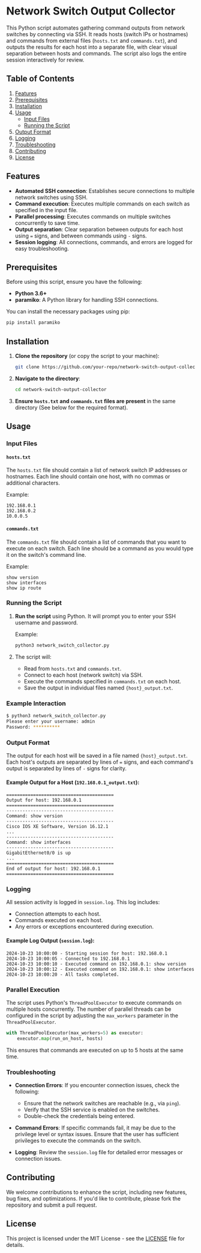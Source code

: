 
# Network Switch Output Collector

This Python script automates gathering command outputs from network switches by connecting via SSH. It reads hosts (switch IPs or hostnames) and commands from external files (`hosts.txt` and `commands.txt`), and outputs the results for each host into a separate file, with clear visual separation between hosts and commands. The script also logs the entire session interactively for review.

## Table of Contents
1. [Features](#features)
2. [Prerequisites](#prerequisites)
3. [Installation](#installation)
4. [Usage](#usage)
   - [Input Files](#input-files)
   - [Running the Script](#running-the-script)
5. [Output Format](#output-format)
6. [Logging](#logging)
7. [Troubleshooting](#troubleshooting)
8. [Contributing](#contributing)
9. [License](#license)

## Features
- **Automated SSH connection**: Establishes secure connections to multiple network switches using SSH.
- **Command execution**: Executes multiple commands on each switch as specified in the input file.
- **Parallel processing**: Executes commands on multiple switches concurrently to save time.
- **Output separation**: Clear separation between outputs for each host using `=` signs, and between commands using `-` signs.
- **Session logging**: All connections, commands, and errors are logged for easy troubleshooting.

## Prerequisites
Before using this script, ensure you have the following:
- **Python 3.6+**
- **paramiko**: A Python library for handling SSH connections.
  
You can install the necessary packages using pip:

```bash
pip install paramiko
```

## Installation

1. **Clone the repository** (or copy the script to your machine):
   ```bash
   git clone https://github.com/your-repo/network-switch-output-collector.git
   ```

2. **Navigate to the directory**:
   ```bash
   cd network-switch-output-collector
   ```

3. **Ensure `hosts.txt` and `commands.txt` files are present** in the same directory (See below for the required format).

## Usage

### Input Files

#### `hosts.txt`
The `hosts.txt` file should contain a list of network switch IP addresses or hostnames. Each line should contain one host, with no commas or additional characters.

Example:
```
192.168.0.1
192.168.0.2
10.0.0.5
```

#### `commands.txt`
The `commands.txt` file should contain a list of commands that you want to execute on each switch. Each line should be a command as you would type it on the switch's command line.

Example:
```
show version
show interfaces
show ip route
```

### Running the Script

1. **Run the script** using Python. It will prompt you to enter your SSH username and password.

   Example:
   ```bash
   python3 network_switch_collector.py
   ```

2. The script will:
   - Read from `hosts.txt` and `commands.txt`.
   - Connect to each host (network switch) via SSH.
   - Execute the commands specified in `commands.txt` on each host.
   - Save the output in individual files named `{host}_output.txt`.

### Example Interaction

```bash
$ python3 network_switch_collector.py
Please enter your username: admin
Password: **********
```

### Output Format

The output for each host will be saved in a file named `{host}_output.txt`. Each host's outputs are separated by lines of `=` signs, and each command's output is separated by lines of `-` signs for clarity.

#### Example Output for a Host (`192.168.0.1_output.txt`):

```text
========================================
Output for host: 192.168.0.1
========================================
----------------------------------------
Command: show version
----------------------------------------
Cisco IOS XE Software, Version 16.12.1
...
----------------------------------------
Command: show interfaces
----------------------------------------
GigabitEthernet0/0 is up
...
========================================
End of output for host: 192.168.0.1
========================================
```

### Logging

All session activity is logged in `session.log`. This log includes:
- Connection attempts to each host.
- Commands executed on each host.
- Any errors or exceptions encountered during execution.

#### Example Log Output (`session.log`):

```
2024-10-23 10:00:00 - Starting session for host: 192.168.0.1
2024-10-23 10:00:05 - Connected to 192.168.0.1
2024-10-23 10:00:10 - Executed command on 192.168.0.1: show version
2024-10-23 10:00:12 - Executed command on 192.168.0.1: show interfaces
2024-10-23 10:00:20 - All tasks completed.
```

### Parallel Execution

The script uses Python's `ThreadPoolExecutor` to execute commands on multiple hosts concurrently. The number of parallel threads can be configured in the script by adjusting the `max_workers` parameter in the `ThreadPoolExecutor`.

```python
with ThreadPoolExecutor(max_workers=5) as executor:
    executor.map(run_on_host, hosts)
```

This ensures that commands are executed on up to 5 hosts at the same time.

### Troubleshooting

- **Connection Errors**:
  If you encounter connection issues, check the following:
  - Ensure that the network switches are reachable (e.g., via `ping`).
  - Verify that the SSH service is enabled on the switches.
  - Double-check the credentials being entered.
  
- **Command Errors**:
  If specific commands fail, it may be due to the privilege level or syntax issues. Ensure that the user has sufficient privileges to execute the commands on the switch.

- **Logging**:
  Review the `session.log` file for detailed error messages or connection issues.

## Contributing

We welcome contributions to enhance the script, including new features, bug fixes, and optimizations. If you'd like to contribute, please fork the repository and submit a pull request.

## License

This project is licensed under the MIT License - see the [LICENSE](LICENSE) file for details.
